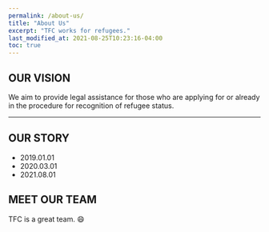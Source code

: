 ```yaml
---
permalink: /about-us/
title: "About Us"
excerpt: "TFC works for refugees."
last_modified_at: 2021-08-25T10:23:16-04:00
toc: true
---
```


## OUR VISION
We aim to provide legal assistance for those who are applying for or already in the procedure for recognition of refugee status.

---

## OUR STORY
- 2019.01.01
- 2020.03.01
- 2021.08.01

## MEET OUR TEAM
TFC is a great team. :smile:
